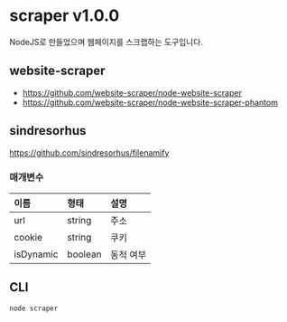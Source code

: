 # scraper v1.0.0
NodeJS로 만들었으며 웹페이지를 스크랩하는 도구입니다.

## website-scraper
- <https://github.com/website-scraper/node-website-scraper>
- <https://github.com/website-scraper/node-website-scraper-phantom>

## sindresorhus
<https://github.com/sindresorhus/filenamify>

### 매개변수

이름 | 형태 | 설명
| :-- | :-- | :-- |
url | string | 주소
cookie | string | 쿠키
isDynamic | boolean | 동적 여부

## CLI
````javascript
node scraper
````
